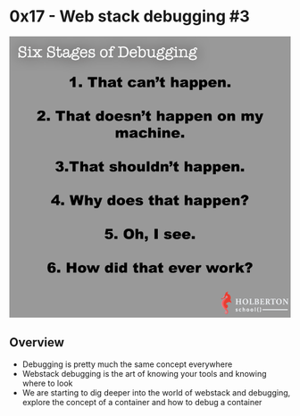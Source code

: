 # 0x17 - Web stack debugging \#3

![Stages of Debugging](image.png)

## Overview

* Debugging is pretty much the same concept everywhere
* Webstack debugging is the art of knowing your tools and knowing where to look
* We are starting to dig deeper into the world of webstack and debugging, explore the concept of a container and how to debug a container
